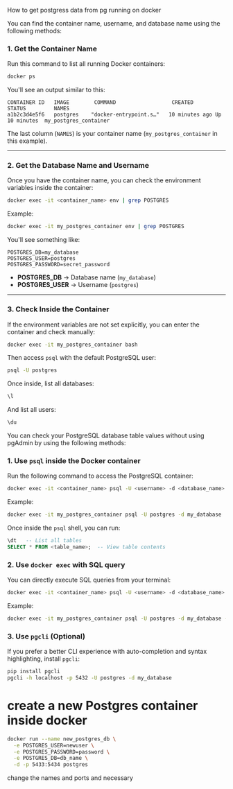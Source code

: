 How to get postgress data from pg running on docker

You can find the container name, username, and database name using the following methods:

### **1. Get the Container Name**
Run this command to list all running Docker containers:
```bash
docker ps
```
You'll see an output similar to this:
```
CONTAINER ID   IMAGE        COMMAND                  CREATED         STATUS         NAMES
a1b2c3d4e5f6   postgres    "docker-entrypoint.s…"   10 minutes ago Up 10 minutes  my_postgres_container
```
The last column (`NAMES`) is your container name (`my_postgres_container` in this example).

---

### **2. Get the Database Name and Username**
Once you have the container name, you can check the environment variables inside the container:

```bash
docker exec -it <container_name> env | grep POSTGRES
```
Example:
```bash
docker exec -it my_postgres_container env | grep POSTGRES
```
You'll see something like:
```
POSTGRES_DB=my_database
POSTGRES_USER=postgres
POSTGRES_PASSWORD=secret_password
```
- **POSTGRES_DB** → Database name (`my_database`)
- **POSTGRES_USER** → Username (`postgres`)

---

### **3. Check Inside the Container**
If the environment variables are not set explicitly, you can enter the container and check manually:

```bash
docker exec -it my_postgres_container bash
```
Then access `psql` with the default PostgreSQL user:
```bash
psql -U postgres
```
Once inside, list all databases:
```sql
\l
```
And list all users:
```sql
\du
```


You can check your PostgreSQL database table values without using pgAdmin by using the following methods:

### 1. **Use `psql` inside the Docker container**
Run the following command to access the PostgreSQL container:

```bash
docker exec -it <container_name> psql -U <username> -d <database_name>
```
Example:
```bash
docker exec -it my_postgres_container psql -U postgres -d my_database
```

Once inside the `psql` shell, you can run:
```sql
\dt   -- List all tables
SELECT * FROM <table_name>;  -- View table contents
```

### 2. **Use `docker exec` with SQL query**
You can directly execute SQL queries from your terminal:

```bash
docker exec -it <container_name> psql -U <username> -d <database_name> -c "SELECT * FROM <table_name>;"
```
Example:
```bash
docker exec -it my_postgres_container psql -U postgres -d my_database -c "SELECT * FROM users;"
```

### 3. **Use `pgcli` (Optional)**
If you prefer a better CLI experience with auto-completion and syntax highlighting, install `pgcli`:

```bash
pip install pgcli
pgcli -h localhost -p 5432 -U postgres -d my_database
```

# create a new Postgres container inside docker

```bash
docker run --name new_postgres_db \
  -e POSTGRES_USER=newuser \
  -e POSTGRES_PASSWORD=password \
  -e POSTGRES_DB=db_name \
  -d -p 5433:5434 postgres
```
change the names and ports and necessary